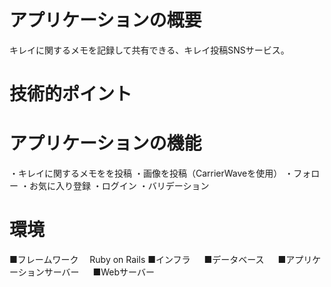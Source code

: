 # アプリケーションの概要
キレイに関するメモを記録して共有できる、キレイ投稿SNSサービス。

# 技術的ポイント

# アプリケーションの機能
・キレイに関するメモをを投稿
・画像を投稿（CarrierWaveを使用）
・フォロー
・お気に入り登録
・ログイン
・バリデーション

# 環境
■フレームワーク
　Ruby on Rails
■インフラ
　
■データベース
　
■アプリケーションサーバー
　
■Webサーバー
　